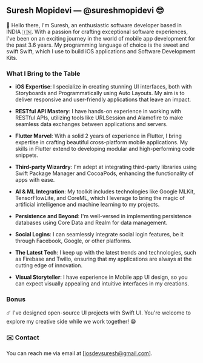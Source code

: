 ## Suresh Mopidevi — @sureshmopidevi 😎

🌳 Hello there, I'm Suresh, an enthusiastic software developer based in INDIA 🇮🇳. With a passion for crafting exceptional software experiences, I've been on an exciting journey in the world of mobile app development for the past 3.6 years. My programming language of choice is the sweet and swift Swift, which I use to build iOS applications and Software Development Kits.

### What I Bring to the Table
- **iOS Expertise**: I specialize in creating stunning UI interfaces, both with Storyboards and Programmatically using Auto Layouts. My aim is to deliver responsive and user-friendly applications that leave an impact.

- **RESTful API Mastery**: I have hands-on experience in working with RESTful APIs, utilizing tools like URLSession and Alamofire to make seamless data exchanges between applications and servers.

- **Flutter Marvel**: With a solid 2 years of experience in Flutter, I bring expertise in crafting beautiful cross-platform mobile applications. My skills in Flutter extend to developing modular and high-performing code snippets.

- **Third-party Wizardry**: I'm adept at integrating third-party libraries using Swift Package Manager and CocoaPods, enhancing the functionality of apps with ease.

- **AI & ML Integration**: My toolkit includes technologies like Google MLKit, TensorFlowLite, and CoreML, which I leverage to bring the magic of artificial intelligence and machine learning to my projects.

- **Persistence and Beyond**: I'm well-versed in implementing persistence databases using Core Data and Realm for data management.

- **Social Logins**: I can seamlessly integrate social login features, be it through Facebook, Google, or other platforms.

- **The Latest Tech**: I keep up with the latest trends and technologies, such as Firebase and Twilio, ensuring that my applications are always at the cutting edge of innovation.

- **Visual Storyteller**: I have experience in Mobile app UI design, so you can expect visually appealing and intuitive interfaces in my creations.

### Bonus
 ☄️ I've designed open-source UI projects with Swift UI. You're welcome to explore my creative side while we work together! 😁

### ✉️ Contact
You can reach me via email at [iosdevsuresh@gmail.com].
